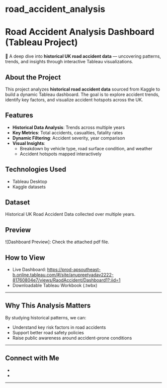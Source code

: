 # road_accident_analysis

# Road Accident Analysis Dashboard (Tableau Project)

🚗 A deep dive into **historical UK road accident data** — uncovering patterns, trends, and insights through interactive Tableau visualizations.

## About the Project
This project analyzes **historical road accident data** sourced from Kaggle to build a dynamic Tableau dashboard.
The goal is to explore accident trends, identify key factors, and visualize accident hotspots across the UK.
## Features
- **Historical Data Analysis**: Trends across multiple years
- **Key Metrics**: Total accidents, casualties, fatality rates
- **Dynamic Filtering**: Accident severity, year comparison
- **Visual Insights**: 
  - Breakdown by vehicle type, road surface condition, and weather
  - Accident hotspots mapped interactively

## Technologies Used
- Tableau Desktop
- Kaggle datasets

## Dataset
Historical UK Road Accident Data collected over multiple years.

## Preview
![Dashboard Preview]: Check the attached pdf file.

## How to View
- Live Dashboard: https://prod-apsoutheast-b.online.tableau.com/#/site/anupreetyadav2222-81760804e7/views/RaodAccident/Dashboard1?:iid=1
- Downloadable Tableau Workbook (.twbx)

---

## Why This Analysis Matters
By studying historical patterns, we can:
- Understand key risk factors in road accidents
- Support better road safety policies
- Raise public awareness around accident-prone conditions

---

## Connect with Me
- [LinkedIn Profile]: https://wwww.Linkedin.com/in/Anupreet1601
- [Tableau Public Profile]: https://www.github.com/anupreet-yadav

---
